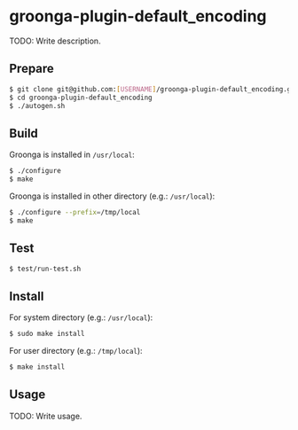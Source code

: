 # groonga-plugin-default_encoding

TODO: Write description.

## Prepare

```sh
$ git clone git@github.com:[USERNAME]/groonga-plugin-default_encoding.git
$ cd groonga-plugin-default_encoding
$ ./autogen.sh
```

## Build

Groonga is installed in `/usr/local`:

```sh
$ ./configure
$ make
```

Groonga is installed in other directory (e.g.: `/usr/local`):

```sh
$ ./configure --prefix=/tmp/local
$ make
```

## Test

```sh
$ test/run-test.sh
```

## Install

For system directory (e.g.: `/usr/local`):

```sh
$ sudo make install
```

For user directory (e.g.: `/tmp/local`):

```sh
$ make install
```

## Usage

TODO: Write usage.
